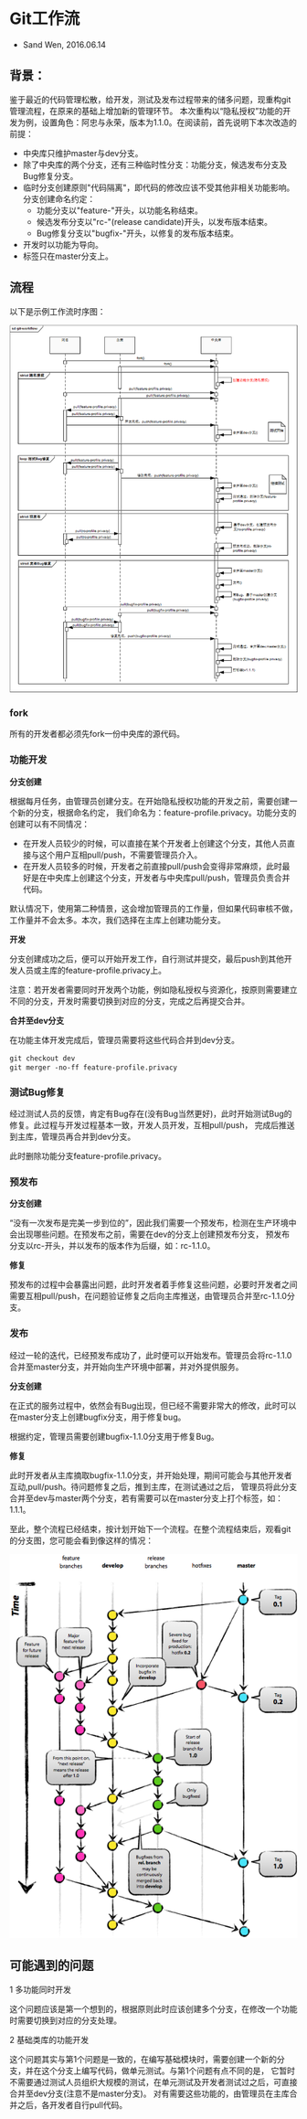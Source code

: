 # Git工作流

- Sand Wen, 2016.06.14

## 背景：

鉴于最近的代码管理松散，给开发，测试及发布过程带来的储多问题，现重构git管理流程，在原来的基础上增加新的管理环节。
本次重构以“隐私授权”功能的开发为例，设置角色：阿忠与永荣，版本为1.1.0。在阅读前，首先说明下本次改造的前提：

- 中央库只维护master与dev分支。
- 除了中央库的两个分支，还有三种临时性分支：功能分支，候选发布分支及Bug修复分支。
- 临时分支创建原则"代码隔离"，即代码的修改应该不受其他非相关功能影响。分支创建命名约定：
    - 功能分支以"feature-"开头，以功能名称结束。
    - 候选发布分支以"rc-"(release candidate)开头，以发布版本结束。
    - Bug修复分支以"bugfix-"开头，以修复的发布版本结束。
- 开发时以功能为导向。
- 标签只在master分支上。

## 流程

以下是示例工作流时序图：

![Git工作流时序图](../../images/git-flow.png)

### fork

所有的开发者都必须先fork一份中央库的源代码。

### 功能开发

**分支创建**

根据每月任务，由管理员创建分支。在开始隐私授权功能的开发之前，需要创建一个新的分支，根据命名约定，
我们命名为：feature-profile.privacy。功能分支的创建可以有不同情况：

- 在开发人员较少的时候，可以直接在某个开发者上创建这个分支，其他人员直接与这个用户互相pull/push，不需要管理员介入。
- 在开发人员较多的时候，开发者之前直接pull/push会变得非常麻烦，此时最好是在中央库上创建这个分支，开发者与中央库pull/push，管理员负责合并代码。

默认情况下，使用第二种情景，这会增加管理员的工作量，但如果代码审核不做，工作量并不会太多。本次，我们选择在主库上创建功能分支。

**开发**

分支创建成功之后，便可以开始开发工作，自行测试并提交，最后push到其他开发人员或主库的feature-profile.privacy上。

注意：若开发者需要同时开发两个功能，例如隐私授权与资源化，按原则需要建立不同的分支，开发时需要切换到对应的分支，完成之后再提交合并。

**合并至dev分支**

在功能主体开发完成后，管理员需要将这些代码合并到dev分支。

    git checkout dev
    git merger -no-ff feature-profile.privacy
    
### 测试Bug修复

经过测试人员的反馈，肯定有Bug存在(没有Bug当然更好)，此时开始测试Bug的修复。此过程与开发过程基本一致，开发人员开发，互相pull/push，
完成后推送到主库，管理员再合并到dev分支。

此时删除功能分支feature-profile.privacy。

### 预发布

**分支创建**

“没有一次发布是完美一步到位的”，因此我们需要一个预发布，检测在生产环境中会出现哪些问题。在预发布之前，需要在dev的分支上创建预发布分支，
预发布分支以rc-开头，并以发布的版本作为后缀，如：rc-1.1.0。

**修复**

预发布的过程中会暴露出问题，此时开发者着手修复这些问题，必要时开发者之间需要互相pull/push，在问题验证修复之后向主库推送，由管理员合并至rc-1.1.0分支。

### 发布

经过一轮的迭代，已经预发布成功了，此时便可以开始发布。管理员会将rc-1.1.0合并至master分支，并开始向生产环境中部署，并对外提供服务。

**分支创建**

在正式的服务过程中，依然会有Bug出现，但已经不需要非常大的修改，此时可以在master分支上创建bugfix分支，用于修复bug。

根据约定，管理员需要创建bugfix-1.1.0分支用于修复Bug。

**修复**

此时开发者从主库摘取bugfix-1.1.0分支，并开始处理，期间可能会与其他开发者互动,pull/push。待问题修复之后，推到主库，在测试通过之后，
管理员将此分支合并至dev与master两个分支，若有需要可以在master分支上打个标签，如：1.1.1。

至此，整个流程已经结束，按计划开始下一个流程。在整个流程结束后，观看git的分支图，您可能会看到像这样的情况：

![git分支图](../../images/git-flow-branches.png)

## 可能遇到的问题

1 多功能同时开发

这个问题应该是第一个想到的，根据原则此时应该创建多个分支，在修改一个功能时需要切换到对应的分支处理。

2 基础类库的功能开发

这个问题其实与第1个问题是一致的，在编写基础模块时，需要创建一个新的分支，并在这个分支上编写代码，做单元测试。与第1个问题有点不同的是，
它暂时不需要通过测试人员组织大规模的测试，在单元测试及开发者测试过之后，可直接合并至dev分支(注意不是master分支)。
对有需要这些功能的，由管理员在主库合并之后，各开发者自行pull代码。